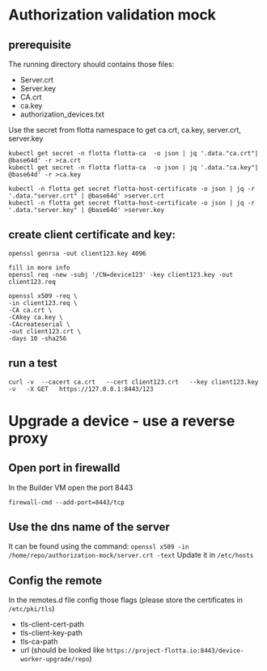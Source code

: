 # Authorization validation mock
## prerequisite
The running directory should contains those files: 
* Server.crt
* Server.key
* CA.crt
* ca.key
* authorization_devices.txt

Use the secret from flotta namespace to get ca.crt, ca.key, server.crt, server.key

```
kubectl get secret -n flotta flotta-ca  -o json | jq '.data."ca.crt"| @base64d' -r >ca.crt
kubectl get secret -n flotta flotta-ca  -o json | jq '.data."ca.key"| @base64d' -r >ca.key

kubectl -n flotta get secret flotta-host-certificate -o json | jq -r '.data."server.crt" | @base64d' >server.crt
kubectl -n flotta get secret flotta-host-certificate -o json | jq -r '.data."server.key" | @base64d' >server.key
```


## create client certificate and key:
```
openssl genrsa -out client123.key 4096

fill in more info
openssl req -new -subj '/CN=device123' -key client123.key -out client123.req

openssl x509 -req \
-in client123.req \
-CA ca.crt \
-CAkey ca.key \
-CAcreateserial \
-out client123.crt \
-days 10 -sha256
```

## run a test 
```
curl -v  --cacert ca.crt   --cert client123.crt   --key client123.key -v   -X GET   https://127.0.0.1:8443/123
```

# Upgrade a device - use a reverse proxy
## Open port in firewalld
In the Builder VM open the port 8443
``` 
firewall-cmd --add-port=8443/tcp
```

## Use the dns name of the server
It can be found using the command: `openssl x509 -in /home/repo/authorization-mock/server.crt -text`
Update it in `/etc/hosts`

## Config the remote
In the remotes.d file config those flags (please store the certificates in `/etc/pki/tls`) 
* tls-client-cert-path
* tls-client-key-path
* tls-ca-path
* url (should be looked like `https://project-flotta.io:8443/device-worker-upgrade/repo`)

